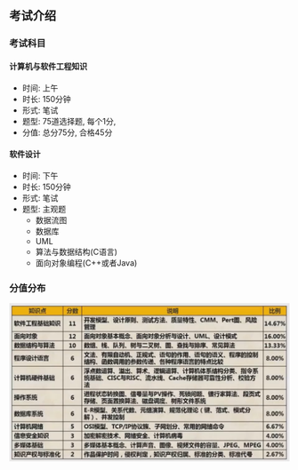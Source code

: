 ## 考试介绍

### 考试科目

#### 计算机与软件工程知识
- 时间: 上午 
- 时长: 150分钟
- 形式: 笔试
- 题型: 75道选择题, 每个1分, 
- 分值: 总分75分, 合格45分

#### 软件设计 
- 时间: 下午
- 时长: 150分钟
- 形式: 笔试
- 题型: 主观题
  - 数据流图
  - 数据库
  - UML
  - 算法与数据结构(C语言)
  - 面向对象编程(C++或者Java)


### 分值分布
![](./introduce/1.png)


